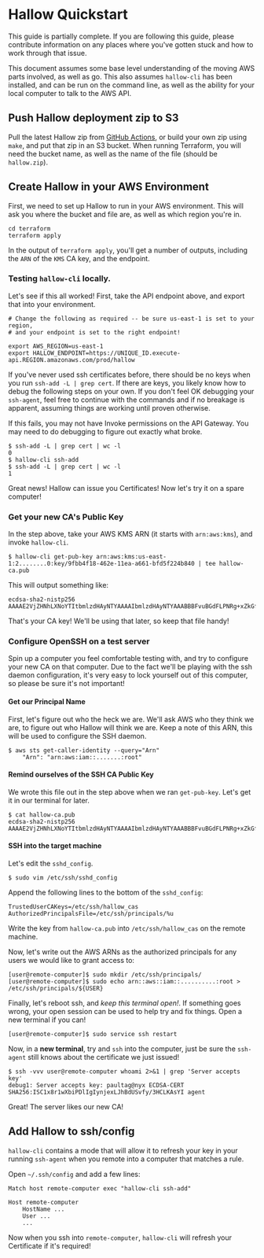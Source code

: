 # Hallow Quickstart

This guide is partially complete. If you are following this guide, please
contribute information on any places where you've gotten stuck and how
to work through that issue.

This document assumes some base level understanding of the moving AWS parts
involved, as well as go. This also assumes `hallow-cli` has been installed,
and can be run on the command line, as well as the ability for your local
computer to talk to the AWS API.

## Push Hallow deployment zip to S3

Pull the latest Hallow zip from [GitHub Actions](https://github.com/hallowauth/hallow/actions?query=branch%3Amaster+event%3Apush), or build your own zip using
`make`, and put that zip in an S3 bucket. When running Terraform, you will
need the bucket name, as well as the name of the file (should be `hallow.zip`).

## Create Hallow in your AWS Environment

First, we need to set up Hallow to run in your AWS environment. This will ask
you where the bucket and file are, as well as which region you're in.

```
cd terraform
terraform apply
```

In the output of `terraform apply`, you'll get a number of outputs, including
the `ARN` of the `KMS` CA key, and the endpoint.

### Testing `hallow-cli` locally.

Let's see if this all worked! First, take the API endpoint above, and export
that into your environment.

```
# Change the following as required -- be sure us-east-1 is set to your region,
# and your endpoint is set to the right endpoint!

export AWS_REGION=us-east-1
export HALLOW_ENDPOINT=https://UNIQUE_ID.execute-api.REGION.amazonaws.com/prod/hallow
```

If you've never used ssh certificates before, there should be no keys
when you run `ssh-add -L | grep cert`. If there are keys, you likely know
how to debug the following steps on your own. If you don't feel OK debugging
your `ssh-agent`, feel free to continue with the commands and if no breakage
is apparent, assuming things are working until proven otherwise.

If this fails, you may not have Invoke permissions on the API Gateway. You
may need to do debugging to figure out exactly what broke.

```
$ ssh-add -L | grep cert | wc -l
0
$ hallow-cli ssh-add
$ ssh-add -L | grep cert | wc -l
1
```

Great news! Hallow can issue you Certificates! Now let's try it on
a spare computer!

### Get your new CA's Public Key

In the step above, take your AWS KMS ARN (it starts with `arn:aws:kms`), and
invoke `hallow-cli`.

```
$ hallow-cli get-pub-key arn:aws:kms:us-east-1:2........0:key/9fbb4f18-462e-11ea-a661-bfd5f224b840 | tee hallow-ca.pub
```

This will output something like:

```
ecdsa-sha2-nistp256 AAAAE2VjZHNhLXNoYTItbmlzdHAyNTYAAAAIbmlzdHAyNTYAAABBBFvuBGdFLPNRg+xZkGfQ5u9V3FD6etx0cz0fx6HkjzAvZ0W/FF4HYZPsCkLpsJhjaRfF1Nm9mNXiyaHsrkfaKgQ=
```

That's your CA key! We'll be using that later, so keep that file handy!

### Configure OpenSSH on a test server

Spin up a computer you feel comfortable testing with, and try to configure
your new CA on that computer. Due to the fact we'll be playing with the
ssh daemon configuration, it's very easy to lock yourself out of this
computer, so please be sure it's not important!

#### Get our Principal Name

First, let's figure out who the heck we are. We'll ask AWS who they think
we are, to figure out who Hallow will think we are. Keep a note of this ARN,
this will be used to configure the SSH daemon.

```
$ aws sts get-caller-identity --query="Arn"
    "Arn": "arn:aws:iam::.......:root"
```

#### Remind ourselves of the SSH CA Public Key

We wrote this file out in the step above when we ran `get-pub-key`. Let's get
it in our terminal for later.

```
$ cat hallow-ca.pub
ecdsa-sha2-nistp256 AAAAE2VjZHNhLXNoYTItbmlzdHAyNTYAAAAIbmlzdHAyNTYAAABBBFvuBGdFLPNRg+xZkGfQ5u9V3FD6etx0cz0fx6HkjzAvZ0W/FF4HYZPsCkLpsJhjaRfF1Nm9mNXiyaHsrkfaKgQ=
```

#### SSH into the target machine

Let's edit the `sshd_config`.

```
$ sudo vim /etc/ssh/sshd_config
```

Append the following lines to the bottom of the `sshd_config`:

```
TrustedUserCAKeys=/etc/ssh/hallow_cas
AuthorizedPrincipalsFile=/etc/ssh/principals/%u
```

Write the key from `hallow-ca.pub` into `/etc/ssh/hallow_cas` on the remote
machine.

Now, let's write out the AWS ARNs as the authorized principals for any
users we would like to grant access to:

```
[user@remote-computer]$ sudo mkdir /etc/ssh/principals/
[user@remote-computer]$ sudo echo arn::aws::iam::..........:root > /etc/ssh/principals/${USER}
```

Finally, let's reboot ssh, and *keep this terminal open!*. If something goes
wrong, your open session can be used to help try and fix things. Open a new
terminal if you can!

```
[user@remote-computer]$ sudo service ssh restart
```

Now, in a **new terminal**, try and `ssh` into the computer, just be sure
the `ssh-agent` still knows about the certificate we just issued!

```
$ ssh -vvv user@remote-computer whoami 2>&1 | grep 'Server accepts key'
debug1: Server accepts key: paultag@nyx ECDSA-CERT SHA256:ISC1x8r1wXbiPDlIgIynjexLJhBdUSvfy/3HCLKAsYI agent
```

Great! The server likes our new CA!

## Add Hallow to ssh/config

`hallow-cli` contains a mode that will allow it to refresh your key
in your running `ssh-agent` when you remote into a computer that matches
a rule.

Open `~/.ssh/config` and add a few lines:

```
Match host remote-computer exec "hallow-cli ssh-add"

Host remote-computer
    HostName ...
    User ...
    ...
```

Now when you ssh into `remote-computer`, `hallow-cli` will refresh your
Certificate if it's required!
